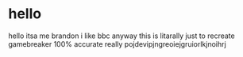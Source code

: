 # hello
hello itsa me brandon i like bbc anyway this is litarally just to recreate gamebreaker 100% accurate really
pojdevipjngreoiejgruiorlkjnoihrj
